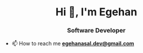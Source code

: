 <h1 align="center">Hi 👋, I'm Egehan</h1>

<h3 align="center">Software Developer</h3>

- 📫 How to reach me **egehanasal.dev@gmail.com**
